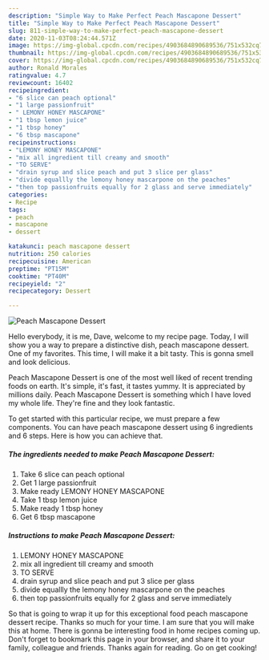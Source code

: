 ```yaml
---
description: "Simple Way to Make Perfect Peach Mascapone Dessert"
title: "Simple Way to Make Perfect Peach Mascapone Dessert"
slug: 811-simple-way-to-make-perfect-peach-mascapone-dessert
date: 2020-11-03T08:24:44.571Z
image: https://img-global.cpcdn.com/recipes/4903684890689536/751x532cq70/peach-mascapone-dessert-recipe-main-photo.jpg
thumbnail: https://img-global.cpcdn.com/recipes/4903684890689536/751x532cq70/peach-mascapone-dessert-recipe-main-photo.jpg
cover: https://img-global.cpcdn.com/recipes/4903684890689536/751x532cq70/peach-mascapone-dessert-recipe-main-photo.jpg
author: Ronald Morales
ratingvalue: 4.7
reviewcount: 16402
recipeingredient:
- "6 slice can peach optional"
- "1 large passionfruit"
- " LEMONY HONEY MASCAPONE"
- "1 tbsp lemon juice"
- "1 tbsp honey"
- "6 tbsp mascapone"
recipeinstructions:
- "LEMONY HONEY MASCAPONE"
- "mix all ingredient till creamy and smooth"
- "TO SERVE"
- "drain syrup and slice peach and put 3 slice per glass"
- "divide equallly the lemony honey mascarpone on the peaches"
- "then top passionfruits equally for 2 glass and serve immediately"
categories:
- Recipe
tags:
- peach
- mascapone
- dessert

katakunci: peach mascapone dessert 
nutrition: 250 calories
recipecuisine: American
preptime: "PT15M"
cooktime: "PT40M"
recipeyield: "2"
recipecategory: Dessert

---
```



![Peach Mascapone Dessert](https://img-global.cpcdn.com/recipes/4903684890689536/751x532cq70/peach-mascapone-dessert-recipe-main-photo.jpg)

Hello everybody, it is me, Dave, welcome to my recipe page. Today, I will show you a way to prepare a distinctive dish, peach mascapone dessert. One of my favorites. This time, I will make it a bit tasty. This is gonna smell and look delicious.

Peach Mascapone Dessert is one of the most well liked of recent trending foods on earth. It's simple, it's fast, it tastes yummy. It is appreciated by millions daily. Peach Mascapone Dessert is something which I have loved my whole life. They're fine and they look fantastic.




To get started with this particular recipe, we must prepare a few components. You can have peach mascapone dessert using 6 ingredients and 6 steps. Here is how you can achieve that.

<!--inarticleads1-->

##### The ingredients needed to make Peach Mascapone Dessert:

1. Take 6 slice can peach optional
1. Get 1 large passionfruit
1. Make ready  LEMONY HONEY MASCAPONE
1. Take 1 tbsp lemon juice
1. Make ready 1 tbsp honey
1. Get 6 tbsp mascapone




<!--inarticleads2-->

##### Instructions to make Peach Mascapone Dessert:

1. LEMONY HONEY MASCAPONE
1. mix all ingredient till creamy and smooth
1. TO SERVE
1. drain syrup and slice peach and put 3 slice per glass
1. divide equallly the lemony honey mascarpone on the peaches
1. then top passionfruits equally for 2 glass and serve immediately




So that is going to wrap it up for this exceptional food peach mascapone dessert recipe. Thanks so much for your time. I am sure that you will make this at home. There is gonna be interesting food in home recipes coming up. Don't forget to bookmark this page in your browser, and share it to your family, colleague and friends. Thanks again for reading. Go on get cooking!
